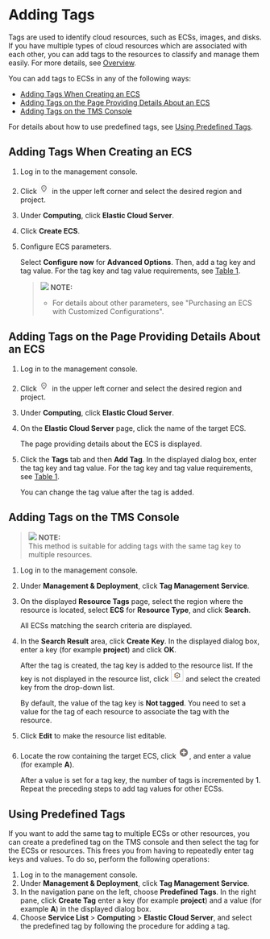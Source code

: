 # Adding Tags<a name="EN-US_TOPIC_0183019669"></a>

Tags are used to identify cloud resources, such as ECSs, images, and disks. If you have multiple types of cloud resources which are associated with each other, you can add tags to the resources to classify and manage them easily. For more details, see  [Overview](tag-management-overview.md).

You can add tags to ECSs in any of the following ways:

-   [Adding Tags When Creating an ECS](#section619816351650)
-   [Adding Tags on the Page Providing Details About an ECS](#section15164103015253)
-   [Adding Tags on the TMS Console](#section115321623241)

For details about how to use predefined tags, see  [Using Predefined Tags](#section648015120456).

## Adding Tags When Creating an ECS<a name="section619816351650"></a>

1.  Log in to the management console.
2.  Click  ![](figures/icon-region-0.png)  in the upper left corner and select the desired region and project.
3.  Under  **Computing**, click  **Elastic Cloud Server**.
4.  Click  **Create ECS**.
5.  Configure ECS parameters.

    Select  **Configure now**  for  **Advanced Options**. Then, add a tag key and tag value. For the tag key and tag value requirements, see  [Table 1](tag-management-overview.md#table197401426182516).

    >![](/images/icon-note.gif) **NOTE:**   
    >-   For details about other parameters, see "Purchasing an ECS with Customized Configurations".  


## Adding Tags on the Page Providing Details About an ECS<a name="section15164103015253"></a>

1.  Log in to the management console.
2.  Click  ![](figures/icon-region-0.png)  in the upper left corner and select the desired region and project.
3.  Under  **Computing**, click  **Elastic Cloud Server**.
4.  On the  **Elastic Cloud Server**  page, click the name of the target ECS.

    The page providing details about the ECS is displayed.

5.  Click the  **Tags**  tab and then  **Add Tag**. In the displayed dialog box, enter the tag key and tag value. For the tag key and tag value requirements, see  [Table 1](tag-management-overview.md#table197401426182516).

    You can change the tag value after the tag is added.


## Adding Tags on the TMS Console<a name="section115321623241"></a>

>![](/images/icon-note.gif) **NOTE:**   
>This method is suitable for adding tags with the same tag key to multiple resources.  

1.  Log in to the management console.
2.  Under  **Management & Deployment**, click  **Tag Management Service**.
3.  On the displayed  **Resource Tags**  page, select the region where the resource is located, select  **ECS**  for  **Resource Type**, and click  **Search**.

    All ECSs matching the search criteria are displayed.

4.  In the  **Search Result**  area, click  **Create Key**. In the displayed dialog box, enter a key \(for example  **project**\) and click  **OK**.

    After the tag is created, the tag key is added to the resource list. If the key is not displayed in the resource list, click  ![](figures/icon-set-2.png)  and select the created key from the drop-down list.

    By default, the value of the tag key is  **Not tagged**. You need to set a value for the tag of each resource to associate the tag with the resource.

5.  Click  **Edit**  to make the resource list editable.
6.  Locate the row containing the target ECS, click  ![](figures/icon-plus.png), and enter a value \(for example  **A**\).

    After a value is set for a tag key, the number of tags is incremented by 1. Repeat the preceding steps to add tag values for other ECSs.


## Using Predefined Tags<a name="section648015120456"></a>

If you want to add the same tag to multiple ECSs or other resources, you can create a predefined tag on the TMS console and then select the tag for the ECSs or resources. This frees you from having to repeatedly enter tag keys and values. To do so, perform the following operations:

1.  Log in to the management console.
2.  Under  **Management & Deployment**, click  **Tag Management Service**.
3.  In the navigation pane on the left, choose  **Predefined Tags**. In the right pane, click  **Create Tag**  enter a key \(for example  **project**\) and a value \(for example  **A**\) in the displayed dialog box.
4.  Choose  **Service List**  \>  **Computing**  \>  **Elastic Cloud Server**, and select the predefined tag by following the procedure for adding a tag.

